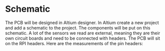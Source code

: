 # Schematic

The PCB will be designed in Altium designer. In Altium create a new project and add a schematic to the project. The components will be put on this schematic. 
A lot of the sensors we read are external, meaning they are their own circuit boards and need to be connected with headers. The PCB will sit on the RPI headers. 
Here are the measurements of the pin headers:

